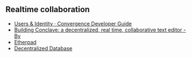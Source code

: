 
## Realtime collaboration

* [Users & Identity · Convergence Developer Guide](chrome-extension://klbibkeccnjlkjkiokjodocebajanakg/suspended.html#ttl=Users%20%26%20Identity%20%C2%B7%20Convergence%20Developer%20Guide&pos=0&uri=https://docs.convergence.io/guide/identity/overview.html)
* [Building Conclave: a decentralized, real time, collaborative text editor - By](chrome-extension://klbibkeccnjlkjkiokjodocebajanakg/suspended.html#ttl=Building%20Conclave%3A%20a%20decentralized%2C%20real%20time%2C%20collaborative%20text%20editor%20-%20By&pos=0&uri=https://hackernoon.com/building-conclave-a-decentralized-real-time-collaborative-text-editor-a6ab438fe79f)
* [Etherpad](chrome-extension://klbibkeccnjlkjkiokjodocebajanakg/suspended.html#ttl=Etherpad&pos=0&uri=https://etherpad.org/)
* [Decentralized Database](https://gun.eco/)
<!--stackedit_data:
eyJoaXN0b3J5IjpbODAzMzE5NTY5XX0=
-->
